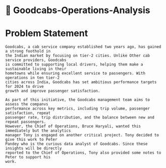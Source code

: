 # 🚕 Goodcabs-Operations-Analysis

# Problem Statement
    Goodcabs, a cab service company established two years ago, has gained a strong foothold in
    the Indian market by focusing on tier-2 cities. Unlike Other cab service providers, Goodcabs
    is committed to supporting local drivers, helping them make a sustainable living in their
    hometowns while ensuring excellent service to passengers. With operations in ten tier-2
    cities across India, Goodcabs has set ambitious performance targets for 2024 to drive
    growth and improve passenger satisfaction.
    
    As part of this initiative, the Goodcabs management team aims to assess the companvs
    performance across key metrics, including trip volume, passenger satisfaction, repeat
    passenger rate, trip distribution, and the balance between new and repeat passengers.
    However, the Chief of Operations, Bruce Haryali, wanted this immediately but the analytics
    manager Tony is engaged on another critical project. Tony decided to give this work to Peter
    Pandey who is the curious data analyst of Goodcabs. Since these insights will be directly
    reported to the Chief of Operations, Tony also provided some notes to Peter to support his
    work.
